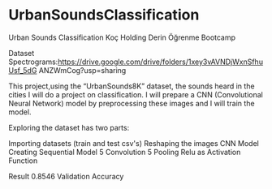 # UrbanSoundsClassification
Urban Sounds Classification Koç Holding Derin Öğrenme Bootcamp

Dataset
Spectrograms:https://drive.google.com/drive/folders/1xey3vAVNDjWxnSfhuUsf_5dG
ANZWmCog?usp=sharing

This project,using the “UrbanSounds8K” dataset, the sounds heard in the cities
I will do a project on classification.
I will prepare a CNN (Convolutional Neural Network) model by preprocessing these images and
I will train the model.  

Exploring the dataset has two parts:

Importing datasets (train and test csv's)
Reshaping the images
CNN Model
Creating Sequential Model
5 Convolution
5 Pooling
Relu as Activation Function

Result
0.8546 Validation Accuracy
